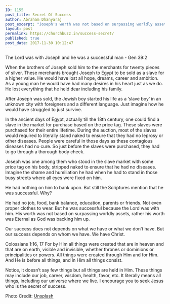 ```yaml
---
ID: 1155
post_title: Secret Of Success
author: Abraham Dhanyaraj
post_excerpt: "Joseph's worth was not based on surpassing worldly assets, rather his worth was Eternal as God was backing him up."
layout: post
permalink: https://churchbuzz.in/success-secret/
published: true
post_date: 2017-11-30 10:12:47
---
```

The Lord was with Joseph and he was a successful man - Gen 39:2

When the brothers of Joseph sold him to the merchants for twenty pieces of silver. These merchants brought Joseph to Egypt to be sold as a slave for a higher value. He would have lost all hope, dreams, career and ambition. As a young man he would have had many desires in his heart just as we do. He lost everything that he held dear including his family.

After Joseph was sold, the Jewish boy started his life as a ‘slave boy’ in an unknown city with foreigners and a different language. Just imagine how he would have struggled to just survive.

In the ancient days of Egypt, actually till the 18th century, one could find a slave in the market for purchase based on the price tag. These slaves were purchased for their entire lifetime. During the auction, most of the slaves would required to literally stand naked to ensure that they had no leprosy or other diseases. People were careful in those days as these contagious diseases had no cure. So just before the slaves were purchased, they had to go through a thorough body check.

Joseph was one among them who stood in the slave market with some price tag on his body, stripped naked to ensure that he had no diseases. Imagine the shame and humiliation he had when he had to stand in those busy streets where all eyes were fixed on him.

He had nothing on him to bank upon. But still the Scriptures mention that he was successful. Why?

He had no job, food, bank balance, education, parents or friends. Not even proper clothes to wear. But he was successful because the Lord was with him. His worth was not based on surpassing worldly assets, rather his worth was Eternal as God was backing him up.

Our success does not depends on what we have or what we don’t have. But our success depends on whom we have. We have Christ.

Colossians 1:16, 17
For by Him all things were created that are in heaven and that are on earth, visible and invisible, whether thrones or dominions or principalities or powers. All things were created through Him and for Him. And He is before all things, and in Him all things consist.

Notice, it doesn’t say few things but all things are held in Him. These things may include our job, career, wisdom, health, favor, etc. It literally means all things, including our universe where we live. I encourage you to seek Jesus who is the secret of success.

Photo Credit: <a href="https://unsplash.com/photos/rFUFqjEKzfY">Unsplash</a>